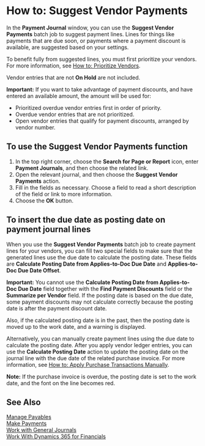 <properties
                pageTitle="How to: Suggest Vendor Payments| Financials"
                description="How to: Suggest Vendor Payments"
                services="project-madeira"
                documentationCenter=""
                authors="SorenGP"
/>
<tags
    ms.service="project-madeira"
    ms.topic="article"
    ms.devlang="na"
    ms.tgt_pltfrm="na"
    ms.workload="na"
    ms.date="10/27/2016"
    ms.author="SorenGP" />

# How to: Suggest Vendor Payments
In the **Payment Journal** window, you can use the **Suggest Vendor Payments** batch job to suggest payment lines. Lines for things like payments that are due soon, or payments where a payment discount is available, are suggested based on your settings.

To benefit fully from suggested lines, you must first prioritize your vendors. For more information, see [How to: Prioritize Vendors](purchasing-how-prioritize-vendors.md).  

Vendor entries that are not **On Hold** are not included.  

**Important:** If you want to take advantage of payment discounts, and have entered an available amount, the amount will be used for:  

- Prioritized overdue vendor entries first in order of priority.  
- Overdue vendor entries that are not prioritized.  
- Open vendor entries that qualify for payment discounts, arranged by vendor number.  

## To use the Suggest Vendor Payments function  
1. In the top right corner, choose the **Search for Page or Report** icon, enter **Payment Journals**, and then choose the related link.  
2. Open the relevant journal, and then choose the **Suggest Vendor Payments** action.  
3. Fill in the fields as necessary. Choose a field to read a short description of the field or link to more information.  
4. Choose the **OK** button.  

## To insert the due date as posting date on payment journal lines  
When you use the **Suggest Vendor Payments** batch job to create payment lines for your vendors, you can fill two special fields to make sure that the generated lines use the due date to calculate the posting date. These fields are **Calculate Posting Date from Applies-to-Doc Due Date** and **Applies-to-Doc Due Date Offset**.  

**Important:** You cannot use the **Calculate Posting Date from Applies-to-Doc Due Date** field together with the **Find Payment Discounts** field or the **Summarize per Vendor** field. If the posting date is based on the due date, some payment discounts may not calculate correctly because the posting date is after the payment discount date.  

Also, if the calculated posting date is in the past, then the posting date is moved up to the work date, and a warning is displayed.  

Alternatively, you can manually create payment lines using the due date to calculate the posting date. After you apply vendor ledger entries, you can use the **Calculate Posting Date** action to update the posting date on the journal line with the due date of the related purchase invoice. For more information, see [How to: Apply Purchase Transactions Manually](payables-how-apply-purchase-transactions-manually.md).  

**Note:** If the purchase invoice is overdue, the posting date is set to the work date, and the font on the line becomes red.  

## See Also  
[Manage Payables](payables-manage-payables.md)  
[Make Payments](payables-make-payments.md)  
[Work with General Journals](ui-work-general-journals.md)  
[Work With Dynamics 365 for Financials](ui-work-product.md)  
